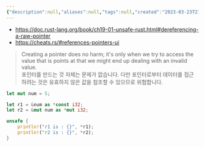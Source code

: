 ```yaml
---
{"description":null,"aliases":null,"tags":null,"created":"2023-03-23T21:27:06","updated":"2023-07-15T21:33:03","title":"unsafe pointer","dg-publish":true,"permalink":"/docs/unsafe pointer/","dgPassFrontmatter":true}
---
```


- https://doc.rust-lang.org/book/ch19-01-unsafe-rust.html#dereferencing-a-raw-pointer
- https://cheats.rs/#references-pointers-ui

> Creating a pointer does no harm; it's only when we try to access the value that is points at that we might end up dealing with an invalid value.  
> 포인터를 만드는 것 자체는 문제가 없습니다. 다만 포인터로부터 데이터를 접근하려는 것은 유효하지 않은 값을 참조할 수 있으므로 위험합니다.

```rust
let mut num = 5;

let r1 = &num as *const i32;
let r2 = &mut num as *mut i32;

unsafe {
	println!("r1 is : {}", *r1);
	println!("r2 is : {}", *r2);
}
```
